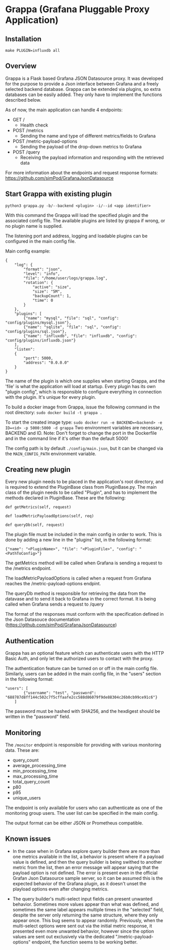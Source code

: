 # Grappa (Grafana Pluggable Proxy Application)

## Installation

```
make PLUGIN=influxdb all
```

## Overview

Grappa is a Flask based Grafana JSON Datasource proxy.
It was developed for the purpose to provide a Json interface between Grafana and a freely selected backend database.
Grappa can be extended via plugins, so extra databases can be easily added. They only have to implement the functions described below.

As of now, the main application can handle 4 endpoints:
- GET /
  - Health check
- POST /metrics
  - Sending the name and type of different metrics/fields to Grafana
- POST /metric-payload-options
  - Sending the payload of the drop-down metrics to Grafana
- POST /query
  - Receiving the payload information and responding with the retrieved data

For more information about the endpoints and request response formats: https://github.com/simPod/GrafanaJsonDatasource

## Start Grappa with existing plugin

```python3 grappa.py -b/--backend <plugin> -i/--id <app identifier>  ```

With this command the Grappa will load the specified plugin and the associated config file.
The available plugins are listed by grappa if wrong, or no plugin name is supplied.

The listening port and address, logging and loadable plugins can be configured in the main config file.

Main config example:
```
{
    "log": {
        "format": "json",
        "level": "info",
        "file": "/home/user/logs/grappa.log",
        "rotation": {
            "active": "size",
            "size": "5M",
            "backupCount": 1,
            "time": 0
        }
    },
    "plugins": [
        {"name": "mysql", "file": "sql", "config": "config/plugins/mysql.json"},
        {"name": "sqlite", "file": "sql", "config": "config/plugins/sql.json"},
        {"name": "influxdb", "file": "influxdb", "config": "config/plugins/influxdb.json"}
    ],
    "listen": 
    {
        "port": 5000,
        "address": "0.0.0.0"
    }
}
```
The name of the plugin is which one supplies when starting Grappa, and the 'file' is what the application will load at startup. Every plugin has its own "plugin config", which is responsible to configure everything in connection with the plugin. It's unique for every plugin.

To build a docker image from Grappa, issue the following command in the root directory:
``` sudo docker build -t grappa . ```

To start the created image type:
``` sudo docker run -e BACKEND=<backend> -e ID=<id> -p 5000:5000 -d grappa ```
Two environment variables are necessary, BACKEND and ID.
Note: Don't forget to change the port in the Dockerfile and in the command line if it's other than the default 5000!

The config path is by default ``` ./config/main.json ```, but it can be changed via the ``` MAIN_CONFIG_PATH ``` environment variable.

## Creating new plugin

Every new plugin needs to be placed in the application's root directory, and is required to extend the PluginBase class from PluginBase.py.
The main class of the plugin needs to be called "Plugin", and has to implement the methods declared in PluginBase.
These are the following:

```
def getMetrics(self, request)

def loadMetricPayloadOptions(self, req)

def queryDb(self, request)
```

The plugin file must be included in the main config in order to work. This is done by adding a new line in the "plugins" list, in the following format:

```{"name": "<PluginName>", "file": "<PluginFile>", "config": "<PathToConfig>"}```

The getMetrics method will be called when Grafana is sending a request to the /metrics endpoint.

The loadMetricPayloadOptions is called when a request from Grafana reaches the /metric-payload-options endpint.

The queryDb method is responsible for retrieving the data from the datavase and to send it back to Grafana in the correct format.
It is being called when Grafana sends a request to /query

The format of the responses must conform with the specification defined in the Json Datasouce documentation (https://github.com/simPod/GrafanaJsonDatasource)

## Authentication

Grappa has an optional feature which can authenticate users with the HTTP Basic Auth,
and only let the authorized users to contact with the proxy.

The authentication feature can be turned on or off in the main config file.
Similarly, users can be added in the main config file, in the "users" section in the following format:

```
"users": [
        {"username": "test", "password": "688787d8ff144c502c7f5cffaafe2cc588d86079f9de88304c26b0cb99ce91c6"}
    ]
```

The password must be hashed with SHA256, and the hexdigest should be written in the "password" field.

## Monitoring

The ``` /monitor ``` endpoint is responsible for providing with various monitoring data. These are:
  - query_count
  - average_processing_time
  - min_processing_time
  - max_processing_time
  - total_query_count
  - p80
  - p95
  - unique_users

The endpoint is only available for users who can authenticate as one of the monitoring group users. The user list can be specified in the main config.

The output format can be either JSON or Prometheus compatible.

## Known issues

- In the case when in Grafana explore query builder there are more than one metrics available in the list,
a behavior is present where if a payload value is defined,
and then the query builder is being swithed to another metric from the list,
then an error message will appear saying that the payload option is not defined.
The error is present even in the official Grafan Json Datasource sample server,
so it can be assumed this is the expected behavior of the Grafana plugin,
as it doesn't unset the playload options even after changing metrics.

- The query builder's multi-select input fields can present unwanted behavior. 
Sometimes more values appear than what was defined, and sometimes the same label appears multiple times in the "selected" field,
despite the server only returning the same structure, where they only appear once.
This bug seems to appear randomly. Previously, when the multi-select options were sent out via the initial metric response,
it presented even more unwanted behavior, however since the option values are sent out exclusively via the dedicated "/metric-payload-options" endpoint,
the function seems to be working better.